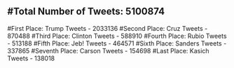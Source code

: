 #Total Number of Tweets: 5100874 
---
#First Place: Trump Tweets - 2033136
#Second Place: Cruz Tweets - 870488
#Third Place: Clinton Tweets - 588910
#Fourth Place: Rubio Tweets - 513188
#Fifth Place: Jeb! Tweets - 464571
#Sixth Place: Sanders Tweets - 337865
#Seventh Place: Carson Tweets - 154698
#Last Place: Kasich Tweets - 138018
